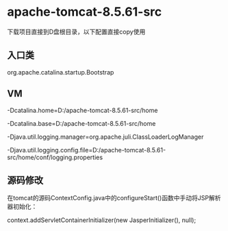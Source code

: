 # apache-tomcat-8.5.61-src

下载项目直接到D盘根目录，以下配置直接copy使用

## 入口类
org.apache.catalina.startup.Bootstrap


## VM
-Dcatalina.home=D:/apache-tomcat-8.5.61-src/home

-Dcatalina.base=D:/apache-tomcat-8.5.61-src/home

-Djava.util.logging.manager=org.apache.juli.ClassLoaderLogManager

-Djava.util.logging.config.file=D:/apache-tomcat-8.5.61-src/home/conf/logging.properties


## 源码修改
在tomcat的源码ContextConfig.java中的configureStart()函数中手动将JSP解析器初始化： 

context.addServletContainerInitializer(new JasperInitializer(), null); 

 

